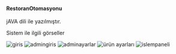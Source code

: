#### RestoranOtomasyonu
jAVA dili ile yazılmıştır.

Sistem ile ilgili görseller   

![giris](https://user-images.githubusercontent.com/45077934/59160224-55e4b180-8adc-11e9-813d-dbdaf89e810f.PNG)
![admingiris](https://user-images.githubusercontent.com/45077934/59160270-acea8680-8adc-11e9-9aa1-ea8cc5e37beb.PNG)
![adminayarlar](https://user-images.githubusercontent.com/45077934/59160271-ae1bb380-8adc-11e9-9b18-def0119c4844.PNG)
![ürün ayarları](https://user-images.githubusercontent.com/45077934/59160272-af4ce080-8adc-11e9-9f59-668a22af01c0.PNG)
![islempaneli](https://user-images.githubusercontent.com/45077934/59160273-afe57700-8adc-11e9-9da6-cac976aeaafa.PNG)


